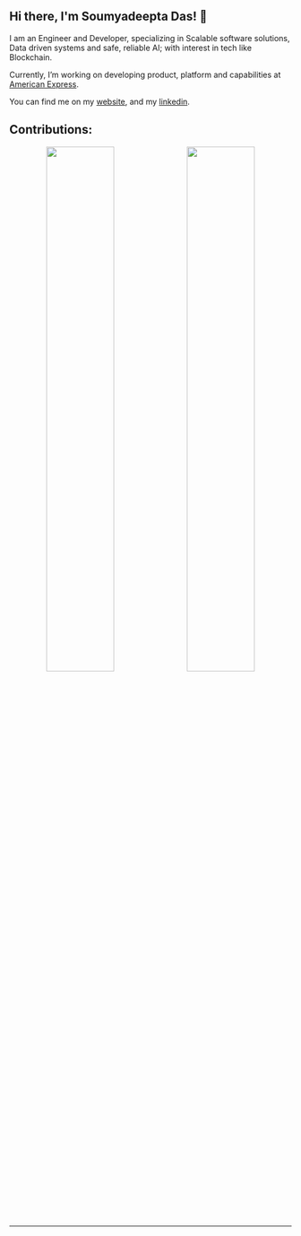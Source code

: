 ## Hi there, I'm Soumyadeepta Das!  👋


I am an Engineer and Developer, specializing in Scalable software solutions, Data driven systems and safe, reliable AI; with interest in tech like Blockchain.

Currently, I’m working on developing product, platform and capabilities at [American Express](https://www.americanexpress.com/).


You can find me on my [website](https://soumyadeeptadas.netlify.app/), and my [linkedin](https://www.linkedin.com/in/soumyadeepta-das/).



## Contributions:
<p align="center">
  
 
  
  <p align="center">
  <img width="49%" src="https://github-readme-stats.vercel.app/api?username=soumyadeeptadas&show_icons=true&theme=tokyonight" />
  <img width="49%" src="https://github-readme-streak-stats.herokuapp.com/?user=soumyadeeptadas&theme=tokyonight" />
</p>
  
</p>

---------------------------------------------------------------------------------------------------------------------------------------------------------------------------------



<!--
**soumyadeeptadas/soumyadeeptadas** is a ✨ _special_ ✨ repository because its `README.md` (this file) appears on your GitHub profile.

Here are some ideas to get you started:

- 🔭 I’m currently working on ...
- 🌱 I’m currently learning ...
- 👯 I’m looking to collaborate on ...
- 🤔 I’m looking for help with ...
- 💬 Ask me about ...
- 📫 How to reach me: ...
- 😄 Pronouns: ...
- ⚡ Fun fact: ...
-->


